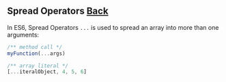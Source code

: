 ## Spread Operators [Back](./../es6.md)

In ES6, Spread Operators `...` is used to spread an array into more than one arguments:

```js
/** method call */
myFunction(...args)
```

```js
/** array literal */
[...iteralObject, 4, 5, 6]
```
